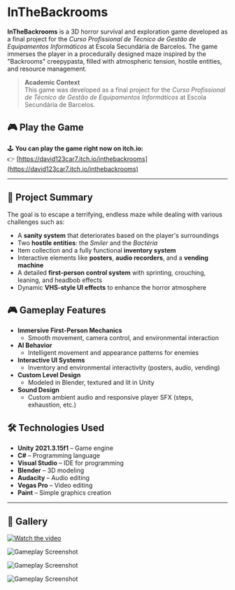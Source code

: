 # InTheBackrooms

**InTheBackrooms** is a 3D horror survival and exploration game developed as a final project for the *Curso Profissional de Técnico de Gestão de Equipamentos Informáticos* at Escola Secundária de Barcelos. The game immerses the player in a procedurally designed maze inspired by the "Backrooms" creepypasta, filled with atmospheric tension, hostile entities, and resource management.

> **Academic Context**  
> This game was developed as a final project for the *Curso Profissional de Técnico de Gestão de Equipamentos Informáticos* at Escola Secundária de Barcelos.

## 🎮 Play the Game

🕹️ **You can play the game right now on itch.io:**  
👉 [https://david123car7.itch.io/inthebackrooms](https://david123car7.itch.io/inthebackrooms)

---

## 📌 Project Summary

The goal is to escape a terrifying, endless maze while dealing with various challenges such as:
- A **sanity system** that deteriorates based on the player's surroundings
- Two **hostile entities**: the *Smiler* and the *Bactéria*
- Item collection and a fully functional **inventory system**
- Interactive elements like **posters**, **audio recorders**, and a **vending machine**
- A detailed **first-person control system** with sprinting, crouching, leaning, and headbob effects
- Dynamic **VHS-style UI effects** to enhance the horror atmosphere

## 🎮 Gameplay Features

- **Immersive First-Person Mechanics**
  - Smooth movement, camera control, and environmental interaction
- **AI Behavior**
  - Intelligent movement and appearance patterns for enemies
- **Interactive UI Systems**
  - Inventory and environmental interactivity (posters, audio, vending)
- **Custom Level Design**
  - Modeled in Blender, textured and lit in Unity
- **Sound Design**
  - Custom ambient audio and responsive player SFX (steps, exhaustion, etc.)

## 🛠 Technologies Used

- **Unity 2021.3.15f1** – Game engine
- **C#** – Programming language
- **Visual Studio** – IDE for programming
- **Blender** – 3D modeling
- **Audacity** – Audio editing
- **Vegas Pro** – Video editing
- **Paint** – Simple graphics creation

---

## 📸 Gallery

[![Watch the video](https://img.youtube.com/vi/kABX1e6MA1g/maxresdefault.jpg)](https://www.youtube.com/watch?v=kABX1e6MA1g)

![Gameplay Screenshot](https://img.itch.zone/aW1hZ2UvMjM3MTI5OS8xNDA0Mjc5OS5wbmc=/original/cpopB1.png)

![Gameplay Screenshot](https://img.itch.zone/aW1hZ2UvMjM3MTI5OS8xNDA0MjgwNS5wbmc=/original/LMoI4s.png)

![Gameplay Screenshot](https://img.itch.zone/aW1hZ2UvMjM3MTI5OS8xNDA0MjgwOC5wbmc=/original/KLuWft.png)




